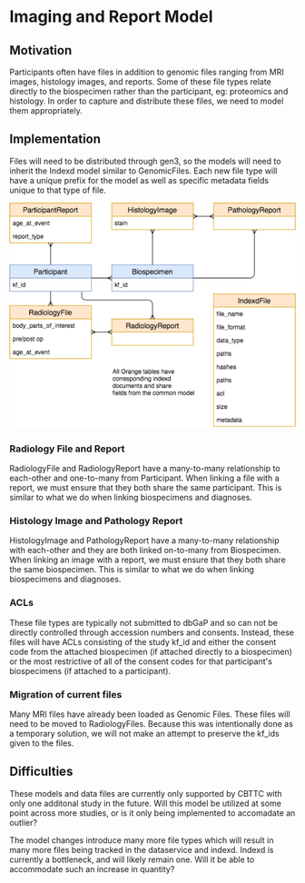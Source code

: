 # Imaging and Report Model

## Motivation

Participants often have files in addition to genomic files ranging from
MRI images, histology images, and reports.
Some of these file types relate directly to the biospecimen rather than the
participant, eg: proteomics and histology.
In order to capture and distribute these files, we need to model them
appropriately.

## Implementation

Files will need to be distributed through gen3, so the models will need to
inherit the Indexd model similar to GenomicFiles.
Each new file type will have a unique prefix for the model as well as specific
metadata fields unique to that type of file.

![Imaging Model](ImagingModelTables.png)

### Radiology File and Report

RadiologyFile and RadiologyReport have a many-to-many relationship to
each-other and one-to-many from Participant.
When linking a file with a report, we must ensure that they both share the
same participant. This is similar to what we do when linking biospecimens and
diagnoses.

### Histology Image and Pathology Report

HistologyImage and PathologyReport have a many-to-many relationship with
each-other and they are both linked on-to-many from Biospecimen.
When linking an image with a report, we must ensure that they both share the
same biospecimen. This is similar to what we do when linking biospecimens and
diagnoses.

### ACLs

These file types are typically not submitted to dbGaP and so can not be
directly controlled through accession numbers and consents.
Instead, these files will have ACLs consisting of the study kf_id and
either the consent code from the attached biospecimen (if attached directly to
a biospecimen) or the most restrictive of all of the consent codes for that
participant's biospecimens (if attached to a participant).

### Migration of current files

Many MRI files have already been loaded as Genomic Files.
These files will need to be moved to RadiologyFiles.
Because this was intentionally done as a temporary solution, we will not make
an attempt to preserve the kf_ids given to the files.


## Difficulties

These models and data files are currently only supported by CBTTC with
only one additonal study in the future.
Will this model be utilized at some point across more studies, or is it
only being implemented to accomadate an outlier?

The model changes introduce many more file types which will result in many
more files being tracked in the dataservice and indexd.
Indexd is currently a bottleneck, and will likely remain one.
Will it be able to accommodate such an increase in quantity?
